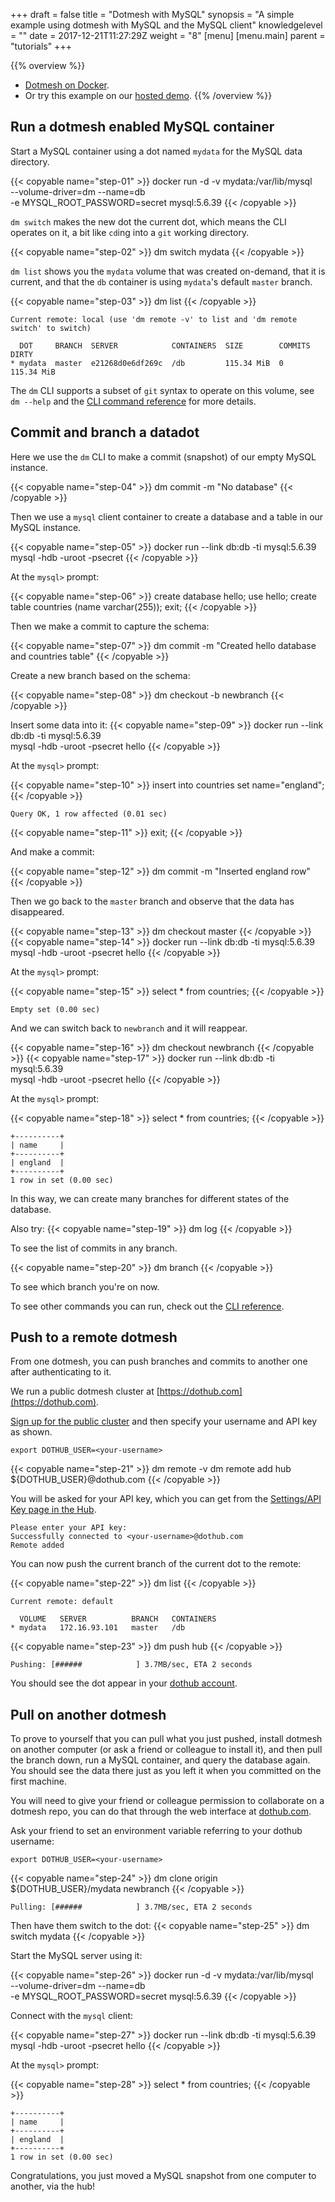 +++
draft = false
title = "Dotmesh with MySQL"
synopsis = "A simple example using dotmesh with MySQL and the MySQL client"
knowledgelevel = ""
date = 2017-12-21T11:27:29Z
weight = "8"
[menu]
  [menu.main]
    parent = "tutorials"
+++

{{% overview %}}
* [Dotmesh on Docker](/install-setup/docker/).
* Or try this example on our [hosted demo](/install-setup/katacoda/).
{{% /overview %}}


## Run a dotmesh enabled MySQL container

Start a MySQL container using a dot named `mydata` for the MySQL data directory.

{{< copyable name="step-01" >}}
docker run -d -v mydata:/var/lib/mysql \
    --volume-driver=dm --name=db \
    -e MYSQL_ROOT_PASSWORD=secret mysql:5.6.39
{{< /copyable >}}

`dm switch` makes the new dot the current dot, which means the CLI operates on it, a bit like `cd`ing into a `git` working directory.

{{< copyable name="step-02" >}}
dm switch mydata
{{< /copyable >}}

`dm list` shows you the `mydata` volume that was created on-demand, that it is current, and that the `db` container is using `mydata`'s default `master` branch.

{{< copyable name="step-03" >}}
dm list
{{< /copyable >}}
```plain
Current remote: local (use 'dm remote -v' to list and 'dm remote switch' to switch)

  DOT     BRANCH  SERVER            CONTAINERS  SIZE        COMMITS  DIRTY
* mydata  master  e21268d0e6df269c  /db         115.34 MiB  0        115.34 MiB
```

The `dm` CLI supports a subset of `git` syntax to operate on this volume, see `dm --help` and the [CLI command reference](/references/cli/) for more details.


## Commit and branch a datadot

Here we use the `dm` CLI to make a commit (snapshot) of our empty MySQL instance.

{{< copyable name="step-04" >}}
dm commit -m "No database"
{{< /copyable >}}

Then we use a `mysql` client container to create a database and a table in our MySQL instance.

{{< copyable name="step-05" >}}
docker run --link db:db -ti mysql:5.6.39 \
    mysql -hdb -uroot -psecret
{{< /copyable >}}

At the `mysql>` prompt:

{{< copyable name="step-06" >}}
create database hello;
use hello;
create table countries (name varchar(255));
exit;
{{< /copyable >}}

Then we make a commit to capture the schema:

{{< copyable name="step-07" >}}
dm commit -m "Created hello database and countries table"
{{< /copyable >}}

Create a new branch based on the schema:

{{< copyable name="step-08" >}}
dm checkout -b newbranch
{{< /copyable >}}

Insert some data into it:
{{< copyable name="step-09" >}}
docker run --link db:db -ti mysql:5.6.39 \
    mysql -hdb -uroot -psecret hello
{{< /copyable >}}

At the `mysql>` prompt:

{{< copyable name="step-10" >}}
insert into countries set name="england";
{{< /copyable >}}
```plain
Query OK, 1 row affected (0.01 sec)
```
{{< copyable name="step-11" >}}
exit;
{{< /copyable >}}

And make a commit:

{{< copyable name="step-12" >}}
dm commit -m "Inserted england row"
{{< /copyable >}}

Then we go back to the `master` branch and observe that the data has disappeared.

{{< copyable name="step-13" >}}
dm checkout master
{{< /copyable >}}
{{< copyable name="step-14" >}}
docker run --link db:db -ti mysql:5.6.39 \
    mysql -hdb -uroot -psecret hello
{{< /copyable >}}

At the `mysql>` prompt:

{{< copyable name="step-15" >}}
select * from countries;
{{< /copyable >}}
```plain
Empty set (0.00 sec)
```

And we can switch back to `newbranch` and it will reappear.

{{< copyable name="step-16" >}}
dm checkout newbranch
{{< /copyable >}}
{{< copyable name="step-17" >}}
docker run --link db:db -ti mysql:5.6.39 \
    mysql -hdb -uroot -psecret hello
{{< /copyable >}}

At the `mysql>` prompt:

{{< copyable name="step-18" >}}
select * from countries;
{{< /copyable >}}
```plain
+----------+
| name     |
+----------+
| england  |
+----------+
1 row in set (0.00 sec)
```

In this way, we can create many branches for different states of the database.

Also try:
{{< copyable name="step-19" >}}
dm log
{{< /copyable >}}

To see the list of commits in any branch.

{{< copyable name="step-20" >}}
dm branch
{{< /copyable >}}

To see which branch you're on now.

To see other commands you can run, check out the [CLI reference](/references/cli/).

## Push to a remote dotmesh

From one dotmesh, you can push branches and commits to another one after authenticating to it.

We run a public dotmesh cluster at [https://dothub.com](https://dothub.com).

[Sign up for the public cluster](https://dothub.com) and then specify your username and API key as shown.

```plain
export DOTHUB_USER=<your-username>
```

{{< copyable name="step-21" >}}
dm remote -v
dm remote add hub ${DOTHUB_USER}@dothub.com
{{< /copyable >}}

You will be asked for your API key, which you can get from the [Settings/API Key page in the Hub](https://saas.dotmesh.io/ui/settings/apikey).
```plain
Please enter your API key:
Successfully connected to <your-username>@dothub.com
Remote added
```

You can now push the current branch of the current dot to the remote:

{{< copyable name="step-22" >}}
dm list
{{< /copyable >}}
```plain
Current remote: default

  VOLUME   SERVER          BRANCH   CONTAINERS
* mydata   172.16.93.101   master   /db
```

{{< copyable name="step-23" >}}
dm push hub
{{< /copyable >}}
```plain
Pushing: [######            ] 3.7MB/sec, ETA 2 seconds
```

You should see the dot appear in your [dothub account](https://dothub.com).


## Pull on another dotmesh
To prove to yourself that you can pull what you just pushed, install dotmesh on another computer (or ask a friend or colleague to install it), and then pull the branch down, run a MySQL container, and query the database again.
You should see the data there just as you left it when you committed on the first machine.

You will need to give your friend or colleague permission to collaborate on a dotmesh repo, you can do that through the web interface at [dothub.com](https://dothub.com).

Ask your friend to set an environment variable referring to your dothub username:
```plain
export DOTHUB_USER=<your-username>
```

{{< copyable name="step-24" >}}
dm clone origin ${DOTHUB_USER}/mydata newbranch
{{< /copyable >}}
```plain
Pulling: [######            ] 3.7MB/sec, ETA 2 seconds
```

Then have them switch to the dot:
{{< copyable name="step-25" >}}
dm switch mydata
{{< /copyable >}}

Start the MySQL server using it:

{{< copyable name="step-26" >}}
docker run -d -v mydata:/var/lib/mysql \
    --volume-driver=dm --name=db \
    -e MYSQL_ROOT_PASSWORD=secret mysql:5.6.39
{{< /copyable >}}

Connect with the `mysql` client:

{{< copyable name="step-27" >}}
docker run --link db:db -ti mysql:5.6.39 \
    mysql -hdb -uroot -psecret hello
{{< /copyable >}}

At the `mysql>` prompt:

{{< copyable name="step-28" >}}
select * from countries;
{{< /copyable >}}
```plain
+----------+
| name     |
+----------+
| england  |
+----------+
1 row in set (0.00 sec)
```

Congratulations, you just moved a MySQL snapshot from one computer to another, via the hub!
